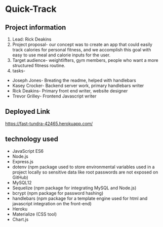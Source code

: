 # Quick-Track

## Project information
1. Lead: Rick Deakins
2. Project proposal- our concept was to create an app that could easily track calories for personal fitness, and we accomplish this goal with easy to use meal
and calorie inputs for the user.
3. Target audience- weightlifters, gym members, people who want a more structured fitness routine.
4. tasks- 
  * Joseph Jones- Breating the readme, helped with handlebars
  * Kasey Crocker- Backend server work, primary handlebars writer
  * Rick Deakins- Primary front end writer, website designer
  * Trevor Grilley- Frontend Javascript writer
  
  ## Deployed Link
  https://fast-tundra-42465.herokuapp.com/
  
  ## technology used
 * JavaScript ES6
 * Node.js
 * Express.js
 * dotenv (npm package used to store environmental variables used in a project locally so sensitive data like root passwords are not exposed on GitHub)
 * MySQL12
 * Sequelize (npm package for integrating MySQL and Node.js)
 * bcrypt (npm package for password hashing)
 * handlebars (npm package for a template engine used for html and javascript integration on the front-end)
 * Heroku
 * Materialize (CSS tool)
 * Chart.js
